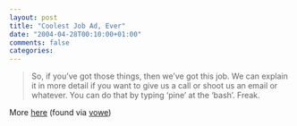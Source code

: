 ```yaml
---
layout: post
title: "Coolest Job Ad, Ever"
date: "2004-04-28T00:10:00+01:00"
comments: false
categories: 
---
```


<blockquote>So, if you&#8217;ve got those things, then we&#8217;ve got this job. We can explain it in more detail if you want to give us a call or shoot us an email or whatever. You can do that by typing &#8216;pine&#8217; at the &#8216;bash&#8217;. Freak.</blockquote>

<p>More <a href="http://it.seek.com.au/showjob.asp?jobid=3525153">here</a> (found via <a href="http://vowe.net/archives/004470.html">vowe</a>)</p>


